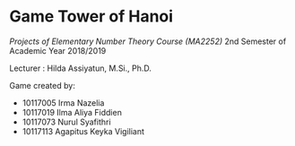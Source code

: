 # Game Tower of Hanoi

*Projects of Elementary Number Theory Course (MA2252)*
2nd Semester of Academic Year 2018/2019

Lecturer : Hilda Assiyatun, M.Si., Ph.D.

Game created by:
* 10117005 Irma Nazelia
* 10117019 Ilma Aliya Fiddien
* 10117073 Nurul Syafithri
* 10117113 Agapitus Keyka Vigiliant


